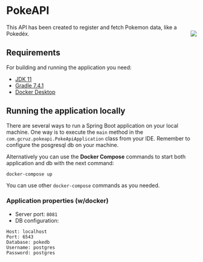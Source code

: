 # PokeAPI

This API has been created to register and fetch Pokemon data, like a Pokedéx. <img src="https://img.pokemondb.net/sprites/home/normal/pikachu-original-cap.png" align="right" />
## Requirements

For building and running the application you need:

- [JDK 11](https://www.oracle.com/java/technologies/javase/jdk11-archive-downloads.html)
- [Gradle 7.4.1](https://gradle.org/)
- [Docker Desktop](https://www.docker.com/products/docker-desktop/)

## Running the application locally

There are several ways to run a Spring Boot application on your local machine. One way is to execute the `main` method in the `com.gcruz.pokeapi.PokeApiApplication` class from your IDE. Remember to configure the posgresql db on your machine.


Alternatively you can use the **Docker Compose** commands to start both application and db with the next command:

```shell
docker-compose up
```
You can use other `docker-compose` commands as you needed.

### Application properties (w/docker)
- Server port: `8081`
- DB configuration:
```shell
Host: localhost 
Port: 6543
Database: pokedb
Username: postgres 
Password: postgres
```

